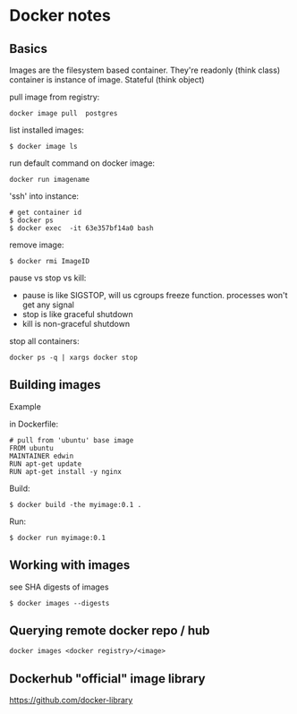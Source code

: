 # Docker notes

## Basics

Images are the filesystem based container. They're readonly (think class)
container is instance of image. Stateful (think object)


pull image from registry:

```
docker image pull  postgres
```




list installed images:


```
$ docker image ls
```


run default command on docker image:

```
docker run imagename
```

'ssh' into instance:

```
# get container id
$ docker ps
$ docker exec  -it 63e357bf14a0 bash
```


remove image:

```
$ docker rmi ImageID
```


pause vs stop vs kill:

* pause is like SIGSTOP, will us cgroups freeze function. processes won't get any signal
* stop  is like graceful shutdown
* kill  is non-graceful shutdown


stop all containers:

```
docker ps -q | xargs docker stop
```
 

## Building images

Example

in Dockerfile:

```
# pull from 'ubuntu' base image
FROM ubuntu
MAINTAINER edwin
RUN apt-get update
RUN apt-get install -y nginx
```



Build:

```
$ docker build -the myimage:0.1 .
```

Run: 

```
$ docker run myimage:0.1
```

## Working with images

see SHA digests of images

```
$ docker images --digests
```




## Querying remote docker repo / hub

```
docker images <docker registry>/<image>
```

## Dockerhub "official" image library

https://github.com/docker-library





